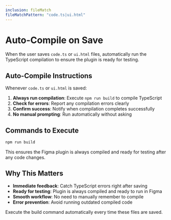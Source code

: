 ```yaml
---
inclusion: fileMatch
fileMatchPattern: "code.ts|ui.html"
---
```


# Auto-Compile on Save

When the user saves `code.ts` or `ui.html` files, automatically run the TypeScript compilation to ensure the plugin is ready for testing.

## Auto-Compile Instructions

Whenever `code.ts` or `ui.html` is saved:

1. **Always run compilation**: Execute `npm run build` to compile TypeScript
2. **Check for errors**: Report any compilation errors clearly
3. **Confirm success**: Notify when compilation completes successfully
4. **No manual prompting**: Run automatically without asking

## Commands to Execute

```bash
npm run build
```

This ensures the Figma plugin is always compiled and ready for testing after any code changes.

## Why This Matters

- **Immediate feedback**: Catch TypeScript errors right after saving
- **Ready for testing**: Plugin is always compiled and ready to run in Figma
- **Smooth workflow**: No need to manually remember to compile
- **Error prevention**: Avoid running outdated compiled code

Execute the build command automatically every time these files are saved.